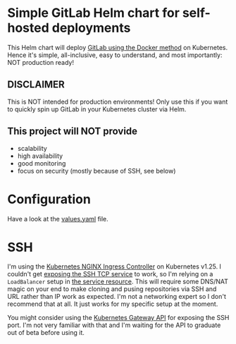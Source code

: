 # Simple GitLab Helm chart for self-hosted deployments
This Helm chart will deploy [GitLab using the Docker method](https://docs.gitlab.com/ee/install/docker.html) on Kubernetes. Hence it's simple, all-inclusive, easy to understand, and most importantly: NOT production ready!

## DISCLAIMER
This is NOT intended for production environments! Only use this if you want to quickly spin up GitLab in your Kubernetes cluster via Helm.

## This project will NOT provide
- scalability
- high availability
- good monitoring
- focus on security (mostly because of SSH, see below)

# Configuration
Have a look at the [values.yaml](deploy/values.yaml) file.

# SSH
I'm using the [Kubernetes NGINX Ingress Controller](https://github.com/kubernetes/ingress-nginx) on Kubernetes v1.25. I couldn't get [exposing the SSH TCP service](https://github.com/kubernetes/ingress-nginx/blob/main/docs/user-guide/exposing-tcp-udp-services.md) to work, so I'm relying on a `LoadBalancer` setup in [the service resource](deploy/templates/service.yaml). This will require some DNS/NAT magic on your end to make cloning and pusing repositories via SSH and URL rather than IP work as expected. I'm not a networking expert so I don't recommend that at all. It just works for my specific setup at the moment.

You might consider using the [Kubernetes Gateway API](https://gateway-api.sigs.k8s.io) for exposing the SSH port. I'm not very familiar with that and I'm waiting for the API to graduate out of beta before using it.
